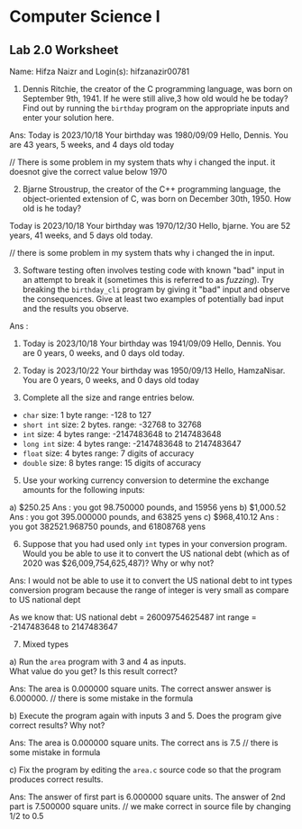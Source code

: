 
# Computer Science I 
## Lab 2.0 Worksheet

Name: Hifza Naizr and Login(s): hifzanazir00781



1. Dennis Ritchie, the creator of the C programming language,
was born on September 9th, 1941.  If he were still alive,3
how old would he be today?  Find out by running the `birthday`
program on the appropriate inputs and enter your solution here.

Ans: Today is 2023/10/18
Your birthday was 1980/09/09
Hello, Dennis.  You are 43 years, 5 weeks, and 4 days old today

// There is some problem in my system thats why i changed the input. it doesnot give the correct value below 1970


2. Bjarne Stroustrup, the creator of the C++ programming
language, the object-oriented extension of C, was born on
December 30th, 1950.  How old is he today?

Today is 2023/10/18
Your birthday was 1970/12/30
Hello, bjarne.  You are 52 years, 41 weeks, and 5 days old today.

// there is some problem in my system thats why i changed the in input.

3. Software testing often involves testing code with known
"bad" input in an attempt to break it (sometimes this is
referred to as *fuzzing*).  Try breaking the `birthday_cli`
program by giving it "bad" input and observe the consequences.
Give at least two examples of potentially bad input and the
results you observe.

Ans : 
1. Today is 2023/10/18
Your birthday was 1941/09/09
Hello, Dennis.  You are 0 years, 0 weeks, and 0 days old today.

2. Today is 2023/10/22
Your birthday was 1950/09/13
Hello, HamzaNisar.  You are 0 years, 0 weeks, and 0 days old today


4. Complete all the size and range entries below.

* `char`
  size: 1 byte
  range: -128 to 127
* `short int`
  size: 2 bytes.
  range: -32768 to 32768
* `int`
  size: 4 bytes
  range: -2147483648 to 2147483648
* `long int`
  size: 4 bytes
  range: -2147483648 to  2147483647
* `float`
  size: 4 bytes
  range: 7 digits of accuracy
* `double`
  size: 8 bytes
  range: 15 digits of accuracy


5. Use your working currency conversion to determine
the exchange amounts for the following inputs:

  a) $250.25
Ans : you got 98.750000 pounds, and 15956 yens
  b) $1,000.52
Ans : you got 395.000000 pounds, and 63825 yens
  c) $968,410.12
Ans : you got 382521.968750 pounds, and 61808768 yens


6. Suppose that you had used only `int` types
in your conversion program.  Would you be able
to use it to convert the US national debt
(which as of 2020 was \$26,009,754,625,487)?
Why or why not?

Ans: I would not be able to use it to convert the US national debt to int types conversion program 
because the range of integer is very small as compare to US national dept 

As we know that:
US national debt = 26009754625487
int range = -2147483648 to  2147483647


7. Mixed types

a) Run the `area` program with 3 and 4 as inputs.  
What value do you get?  Is this result correct?

Ans: The area is 0.000000 square units.
The correct answer answer is 6.000000. 
// there is some mistake in the formula 

b) Execute the program again with inputs 3 and 5.
Does the program give correct results?  Why not?

Ans: The area is 0.000000 square units.
The correct ans is 7.5
// there is some mistake in formula

c) Fix the program by editing the `area.c` source
code so that the program produces correct results.

Ans: The answer of first part is  6.000000 square units.
The answer of 2nd part is  7.500000 square units.
// we make correct in source file by changing 1/2 to 0.5